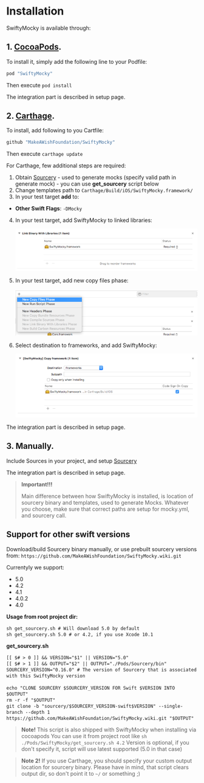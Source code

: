 # Installation

SwiftyMocky is available through:

## 1. [CocoaPods](http://cocoapods.org).
To install it, simply add the following line to your Podfile:

```ruby
pod "SwiftyMocky"
```

Then execute `pod install`

The integration part is described in setup page.

## 2. [Carthage](https://github.com/Carthage/Carthage).
To install, add following to you Cartfile:

```ruby
github "MakeAWishFoundation/SwiftyMocky"
```

Then execute `carthage update`

For Carthage, few additional steps are required:

1. Obtain [Sourcery](https://github.com/krzysztofzablocki/Sourcery) - used to generate mocks (specify valid path in generate mock) - you can use **get_sourcery** script below
2. Change templates path to `Carthage/Build/iOS/SwiftyMocky.framework/`
3. In your test target **add** to:
  - **Other Swift Flags**: `-DMocky`
4. In your test target, add SwiftyMocky to linked libraries:

    ![Link binary][example-link]

5. In your test target, add new copy files phase:

    ![Link binary][example-add]

6. Select destination to frameworks, and add SwiftyMocky:

    ![Link binary][example-copy]

The integration part is described in setup page.

## 3. Manually.
Include Sources in your project, and setup [Sourcery](https://github.com/krzysztofzablocki/Sourcery)

The integration part is described in setup page.

> **Important!!!**
>
> Main difference between how SwiftyMocky is installed, is location of sourcery binary and templates, used to generate Mocks. Whatever you choose, make sure that correct paths are setup for mocky.yml, and sourcery call.

## Support for other swift versions

Download/build Sourcery binary manually, or use prebuilt sourcery versions from: `https://github.com/MakeAWishFoundation/SwiftyMocky.wiki.git`

Currentyly we support:
- 5.0
- 4.2
- 4.1
- 4.0.2
- 4.0

**Usage from root project dir:**

```shell
sh get_sourcery.sh # Will download 5.0 by default
sh get_sourcery.sh 5.0 # or 4.2, if you use Xcode 10.1
```

**get_sourcery.sh**

```shell
[[ $# > 0 ]] && VERSION="$1" || VERSION="5.0"
[[ $# > 1 ]] && OUTPUT="$2" || OUTPUT="./Pods/Sourcery/bin"
SOURCERY_VERSION="0.16.0" # The version of Sourcery that is associated with this SwiftyMocky version

echo "CLONE SOURCERY $SOURCERY_VERSION FOR Swift $VERSION INTO $OUTPUT"
rm -r -f "$OUTPUT"
git clone -b "sourcery/$SOURCERY_VERSION-swift$VERSION" --single-branch --depth 1 https://github.com/MakeAWishFoundation/SwiftyMocky.wiki.git "$OUTPUT"
```

> **Note!**
> This script is also shipped with SwiftyMocky when installing via cocoapods
> You can use it from project root like `sh ./Pods/SwiftyMocky/get_sourcery.sh 4.2`
> Version is optional, if you don't specify it, script will use latest supported (5.0 in that case)

> **Note 2!**
> If you use Carthage, you should specify your custom output location for sourcery binary. Please have in mind, that script clears output dir, so don't point it to `~/` or something ;)

<!-- Assets -->

[example-link]: ../guides/assets/link-binary-with-libraries.png "Example - link binary"
[example-add]: ../guides/assets/add-new-copy-files-phase.png "Example - add copy files phase"
[example-copy]: ../guides/assets/add-framework-tocopy-files-phase.png "Example - add SwiftyMocky to copy frameworks"
